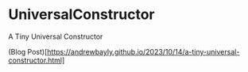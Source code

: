 # UniversalConstructor
A Tiny Universal Constructor

(Blog Post)[https://andrewbayly.github.io/2023/10/14/a-tiny-universal-constructor.html]
